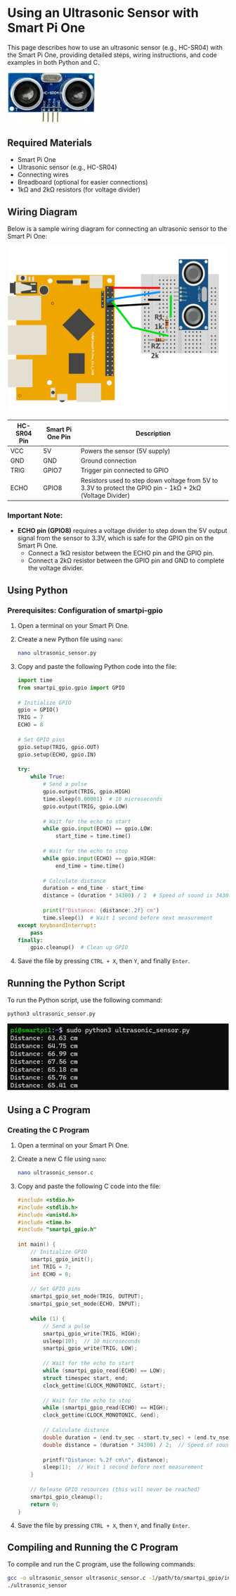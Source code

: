 # Using an Ultrasonic Sensor with Smart Pi One

This page describes how to use an ultrasonic sensor (e.g., HC-SR04) with the Smart Pi One, providing detailed steps, wiring instructions, and code examples in both Python and C.

<img src="../../../img/SmartPi/Sensors&Modules/SmartPi_HC-SR04_Ultrasonic/SmartPi_HC-SR04_Ultrasonic_1.png" width="200" alt="ultrasonic sensor - HC-SR04">

## Required Materials

- Smart Pi One
- Ultrasonic sensor (e.g., HC-SR04)
- Connecting wires
- Breadboard (optional for easier connections)
- 1kΩ and 2kΩ resistors (for voltage divider)

## Wiring Diagram

Below is a sample wiring diagram for connecting an ultrasonic sensor to the Smart Pi One:

<img src="../../../img/SmartPi/Sensors&Modules/SmartPi_HC-SR04_Ultrasonic/SmartPi_HC-SR04_Ultrasonic_2.png" width="520" alt="Ultrasonic Sensor Wiring Diagram">

| HC-SR04 Pin  | Smart Pi One Pin |  Description                                     |
|--------------|------------------|-------------------------------------------------|
| VCC          | 5V               |  Powers the sensor (5V supply)                   |
| GND          | GND              |  Ground connection                               |
| TRIG         | GPIO7            | Trigger pin connected to GPIO                   |
| ECHO         | GPIO8            |  Resistors used to step down voltage from 5V to 3.3V to protect the GPIO pin -  1kΩ + 2kΩ (Voltage Divider) |

### Important Note:
- **ECHO pin (GPIO8)** requires a voltage divider to step down the 5V output signal from the sensor to 3.3V, which is safe for the GPIO pin on the Smart Pi One. 
  - Connect a 1kΩ resistor between the ECHO pin and the GPIO pin.
  - Connect a 2kΩ resistor between the GPIO pin and GND to complete the voltage divider.

## Using Python

### Prerequisites: Configuration of smartpi-gpio

1. Open a terminal on your Smart Pi One.
2. Create a new Python file using `nano`:

   ```bash
   nano ultrasonic_sensor.py
   ```

3. Copy and paste the following Python code into the file:

   ```python
   import time
   from smartpi_gpio.gpio import GPIO

   # Initialize GPIO
   gpio = GPIO()
   TRIG = 7
   ECHO = 8

   # Set GPIO pins
   gpio.setup(TRIG, gpio.OUT)
   gpio.setup(ECHO, gpio.IN)

   try:
       while True:
           # Send a pulse
           gpio.output(TRIG, gpio.HIGH)
           time.sleep(0.00001)  # 10 microseconds
           gpio.output(TRIG, gpio.LOW)

           # Wait for the echo to start
           while gpio.input(ECHO) == gpio.LOW:
               start_time = time.time()

           # Wait for the echo to stop
           while gpio.input(ECHO) == gpio.HIGH:
               end_time = time.time()

           # Calculate distance
           duration = end_time - start_time
           distance = (duration * 34300) / 2  # Speed of sound is 34300 cm/s

           print(f"Distance: {distance:.2f} cm")
           time.sleep(1)  # Wait 1 second before next measurement
   except KeyboardInterrupt:
       pass
   finally:
       gpio.cleanup()  # Clean up GPIO
   ```

4. Save the file by pressing `CTRL + X`, then `Y`, and finally `Enter`.

## Running the Python Script

To run the Python script, use the following command:

```bash
python3 ultrasonic_sensor.py
```

![Smart Pi One - HC-SR04](../../../img/SmartPi/Sensors&Modules/SmartPi_HC-SR04_Ultrasonic/SmartPi_HC-SR04_Ultrasonic_3.png)

## Using a C Program

### Creating the C Program

1. Open a terminal on your Smart Pi One.
2. Create a new C file using `nano`:

   ```bash
   nano ultrasonic_sensor.c
   ```

3. Copy and paste the following C code into the file:

   ```c
   #include <stdio.h>
   #include <stdlib.h>
   #include <unistd.h>
   #include <time.h>
   #include "smartpi_gpio.h"

   int main() {
       // Initialize GPIO
       smartpi_gpio_init();
       int TRIG = 7;
       int ECHO = 8;

       // Set GPIO pins
       smartpi_gpio_set_mode(TRIG, OUTPUT);
       smartpi_gpio_set_mode(ECHO, INPUT);

       while (1) {
           // Send a pulse
           smartpi_gpio_write(TRIG, HIGH);
           usleep(10);  // 10 microseconds
           smartpi_gpio_write(TRIG, LOW);

           // Wait for the echo to start
           while (smartpi_gpio_read(ECHO) == LOW);
           struct timespec start, end;
           clock_gettime(CLOCK_MONOTONIC, &start);

           // Wait for the echo to stop
           while (smartpi_gpio_read(ECHO) == HIGH);
           clock_gettime(CLOCK_MONOTONIC, &end);

           // Calculate distance
           double duration = (end.tv_sec - start.tv_sec) + (end.tv_nsec - start.tv_nsec) / 1e9;
           double distance = (duration * 34300) / 2;  // Speed of sound is 34300 cm/s

           printf("Distance: %.2f cm\n", distance);
           sleep(1);  // Wait 1 second before next measurement
       }

       // Release GPIO resources (this will never be reached)
       smartpi_gpio_cleanup();
       return 0;
   }
   ```

4. Save the file by pressing `CTRL + X`, then `Y`, and finally `Enter`.

## Compiling and Running the C Program

To compile and run the C program, use the following commands:

```bash
gcc -o ultrasonic_sensor ultrasonic_sensor.c -I/path/to/smartpi_gpio/include -L/path/to/smartpi_gpio/lib -lsmartpi_gpio
./ultrasonic_sensor
```

